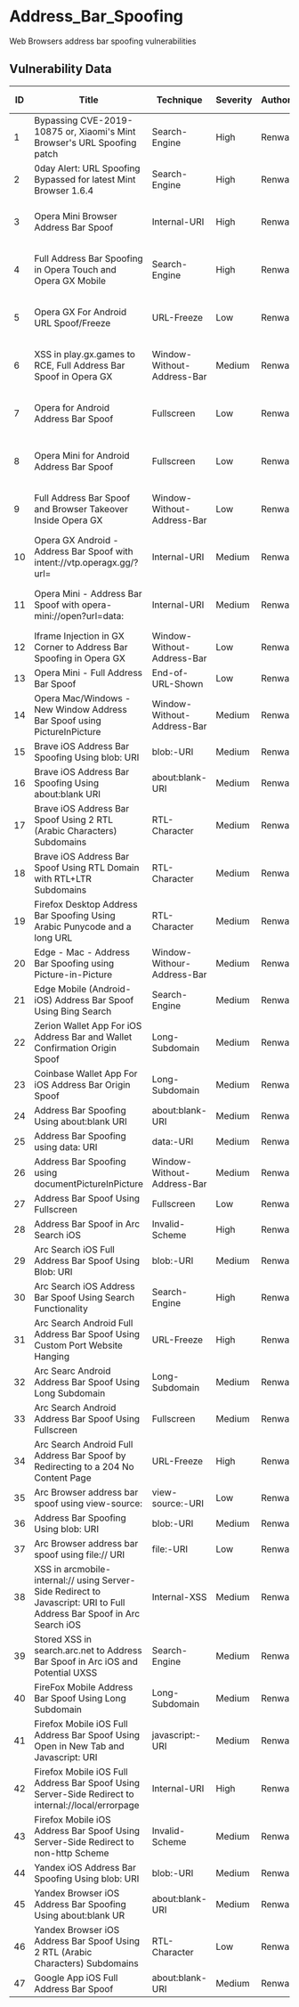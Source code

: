 # Address_Bar_Spoofing
Web Browsers address bar spoofing vulnerabilities

## Vulnerability Data

| ID | Title | Technique | Severity | Author | Discovery Date | Browser | Affected Version | Bounty | CVE | Reference |
|---|---|---|---|---|---|---|---|---|---|---|
| 1 | Bypassing CVE-2019-10875 or, Xiaomi's Mint Browser's URL Spoofing patch | Search-Engine | High | Renwa | 2019-04-07 | Xiaomi Mint | 1.6.3 | 0 | 0 | https://www.andmp.com/2019/04/bypassing-cve-2019-10875-or-xiaomis.html |
| 2 | 0day Alert: URL Spoofing Bypassed for latest Mint Browser 1.6.4 | Search-Engine | High | Renwa | 2019-04-08 | Xiaomi Mint | 1.6.4 | 0 | 0 | https://www.andmp.com/2019/04/0day-alert-url-spoofing-bypass-for.html |
| 3 | Opera Mini Browser Address Bar Spoof | Internal-URI | High | Renwa | 2022-09-29 | Opera Mini | 65.2.2254.63594 | 3000 | 0 | https://medium.com/@renwa/you-are-not-where-you-think-you-are-opera-browsers-address-bar-spoofing-vulnerabilities-aa36ad8321d8 |
| 4 | Full Address Bar Spoofing in Opera Touch and Opera GX Mobile | Search-Engine | High | Renwa | 2022-10-06 | Opera GX Mobile | 1.8.7 | 2500 | 0 | https://medium.com/@renwa/you-are-not-where-you-think-you-are-opera-browsers-address-bar-spoofing-vulnerabilities-aa36ad8321d8 |
| 5 | Opera GX For Android URL Spoof/Freeze | URL-Freeze | Low | Renwa | 2022-10-27 | Opera GX Mobile | 1.8.7 | 500 | 0 | https://medium.com/@renwa/you-are-not-where-you-think-you-are-opera-browsers-address-bar-spoofing-vulnerabilities-aa36ad8321d8 |
| 6 | XSS in play.gx.games to RCE, Full Address Bar Spoof in Opera GX | Window-Without-Address-Bar | Medium | Renwa | 2023-01-10 | Opera GX | 93.0.4585.78 | 1000 | 0 | https://medium.com/@renwa/you-are-not-where-you-think-you-are-opera-browsers-address-bar-spoofing-vulnerabilities-aa36ad8321d8 |
| 7 | Opera for Android Address Bar Spoof | Fullscreen | Low | Renwa | 2023-02-06 | Opera Android | 0 | 100 | 0 | https://medium.com/@renwa/you-are-not-where-you-think-you-are-opera-browsers-address-bar-spoofing-vulnerabilities-aa36ad8321d8 |
| 8 | Opera Mini for Android Address Bar Spoof | Fullscreen | Low | Renwa | 2023-02-06 | Opera Mini | 0 | 100 | 0 | https://medium.com/@renwa/you-are-not-where-you-think-you-are-opera-browsers-address-bar-spoofing-vulnerabilities-aa36ad8321d8 |
| 9 | Full Address Bar Spoof and Browser Takeover Inside Opera GX | Window-Without-Address-Bar | Low | Renwa | 2023-02-27 | Opera GX | 0 | 2000 | 0 | https://medium.com/@renwa/you-are-not-where-you-think-you-are-opera-browsers-address-bar-spoofing-vulnerabilities-aa36ad8321d8 |
| 10 | Opera GX Android - Address Bar Spoof with intent://vtp.operagx.gg/?url= | Internal-URI | Medium | Renwa | 2023-03-22 | Opera GX Android | 0 | 2000 | 0 | https://medium.com/@renwa/you-are-not-where-you-think-you-are-opera-browsers-address-bar-spoofing-vulnerabilities-aa36ad8321d8 |
| 11 | Opera Mini - Address Bar Spoof with opera-mini://open?url=data: | Internal-URI | Medium | Renwa | 2023-03-22 | Opera Mini | 0 | 2000 | 0 | https://medium.com/@renwa/you-are-not-where-you-think-you-are-opera-browsers-address-bar-spoofing-vulnerabilities-aa36ad8321d8 |
| 12 | Iframe Injection in GX Corner to Address Bar Spoofing in Opera GX | Window-Without-Address-Bar | Low | Renwa | 2024-02-19 | Opera GX | 0 | 250 | 0 | Author |
| 13 | Opera Mini - Full Address Bar Spoof | End-of-URL-Shown | Low | Renwa | 2024-03-27 | Opera Mini | 79.0.2254.70805 | 500 | 0 | Author |
| 14 | Opera Mac/Windows - New Window Address Bar Spoof using PictureInPicture | Window-Without-Address-Bar | Medium | Renwa | 2024-04-02 | Opera  | 0 | 3000 | 0 | Author |
| 15 | Brave iOS Address Bar Spoofing Using blob: URI | blob:-URI | Medium | Renwa | 2024-10-17 | Brave | 1.72.0 | 250 | 0 | Author |
| 16 | Brave iOS Address Bar Spoofing Using about:blank URI | about:blank-URI | Medium | Renwa | 2024-10-19 | Brave | 1.73.0 | 250 | 0 | Author |
| 17 | Brave iOS Address Bar Spoof Using 2 RTL (Arabic Characters) Subdomains | RTL-Character | Medium | Renwa | 2024-10-18 | Brave | 1.69.2 | 250 | 0 | Author |
| 18 | Brave iOS Address Bar Spoof Using RTL Domain with RTL+LTR Subdomains | RTL-Character | Medium | Renwa | 2024-11-2 | Brave | 1.70.1 | 250 | 0 | Author |
| 19 | Firefox Desktop Address Bar Spoofing Using Arabic Punycode and a long URL | RTL-Character | Medium | Renwa | 2024-10-18 | Firefox | 128.4.0 | 2000 | CVE-2024-11695 | Author |
| 20 | Edge - Mac - Address Bar Spoofing using Picture-in-Picture | Window-Withour-Address-Bar | Medium | Renwa | 2024-03-27 | Edge Mac | 0 | 1000 | CVE-2024-38093 | Author |
| 21 | Edge Mobile (Android-iOS) Address Bar Spoof Using Bing Search | Search-Engine | Medium | Renwa | 2024-04-13 | Edge Mobile | 0 | 1000 | CVE-2024-38083 | Author |
| 22 | Zerion Wallet App For iOS Address Bar and Wallet Confirmation Origin Spoof | Long-Subdomain | Medium | Renwa | 2024-11-04 | Zerion Wallet | 2.13.0 | 0 | 0 | Author |
| 23 | Coinbase Wallet App For iOS Address Bar Origin Spoof | Long-Subdomain | Medium | Renwa | 2024-12-11 | Coinbase Wallet | 29.22 | 0 | 0 | Author |
| 24 | Address Bar Spoofing Using about:blank URI | about:blank-URI | Medium | Renwa | 2024-10-11 | Arc Mac | 1.74.0 | 0 | 0 | Author |
| 25 | Address Bar Spoofing using data: URI | data:-URI | Medium | Renwa | 2024-10-15 | Arc Mac | 1.73.0 | 1000 | 0 | Author |
| 26 | Address Bar Spoofing using documentPictureInPicture | Window-Without-Address-Bar | Medium | Renwa | 2024-10-08 | Arc Mac | 1.74.0 | 100 | 0 | Author |
| 27 | Address Bar Spoof Using Fullscreen | Fullscreen | Low | Renwa | 2024-10-09 | Arc Mac | 1.73.0 | 500 | 0 | Author |
| 28 | Address Bar Spoof in Arc Search iOS | Invalid-Scheme | High | Renwa | 2024-10-13 | Arc iOS | 1.38.0 | 5000 | 0 | Author |
| 29 | Arc Search iOS Full Address Bar Spoof Using Blob: URI  | blob:-URI | Medium | Renwa | 2024-10-15 | Arc iOS | 1.38.0 | 500 | 0 | Author |
| 30 | Arc Search iOS Address Bar Spoof Using Search Functionality | Search-Engine | High | Renwa | 2024-11-14 | Arc iOS | 1.38.0 | 5000 | 0 | Author |
| 31 | Arc Search Android Full Address Bar Spoof Using Custom Port Website Hanging | URL-Freeze | High | Renwa | 2024-11-15 | Arc Android | 0 | 0 | 0 | Author |
| 32 | Arc Searc Android Address Bar Spoof Using Long Subdomain | Long-Subdomain | Medium | Renwa | 2024-11-15 | Arc Android |  | 0 | 0 | Author |
| 33 | Arc Search Android Address Bar Spoof Using Fullscreen | Fullscreen | Medium | Renwa | 2024-11-15 | Arc Android | 0 | 500 | 0 | Author |
| 34 | Arc Search Android Full Address Bar Spoof by Redirecting to a 204 No Content Page | URL-Freeze | High | Renwa | 2024-11-16 | Arc Android | 0 | 5000 | 0 | Author |
| 35 | Arc Browser address bar spoof using view-source: | view-source:-URI | Low | Renwa | 2024-11-16 | Arc Mac | 1.74.0 | 100 | 0 | Author |
| 36 | Address Bar Spoofing Using blob: URI | blob:-URI | Medium | Renwa | 2024-10-11 | Arc Mac | 1.74.0 | 0 | 0 | Author |
| 37 | Arc Browser address bar spoof using file:// URI | file:-URI | Low | Renwa | 2024-11-21 | Arc Mac | 1.74.0 | 100 | 0 | Author |
| 38 | XSS in arcmobile-internal:// using Server-Side Redirect to Javascript: URI to Full Address Bar Spoof in Arc Search iOS | Internal-XSS | Medium | Renwa | 2024-11-22 | Arc iOS | 1.38.0 | 500 | 0 | Author |
| 39 | Stored XSS in search.arc.net to Address Bar Spoof in Arc iOS and Potential UXSS | Search-Engine | Medium | Renwa | 2024-11-16 | Arc iOS | 1.38.0 | 500 | 0 | Author |
| 40 | FireFox Mobile Address Bar Spoof Using Long Subdomain | Long-Subdomain | Medium | Renwa | 2024-10-18 | Firefox Mobile | 0 | 0 | 0 | Author |
| 41 | Firefox Mobile iOS Full Address Bar Spoof Using Open in New Tab and Javascript: URI | javascript:-URI | Medium | Renwa | 2024-11-25 | Firefox iOS | v133 | 2500 | CVE-2025-23108 | Author |
| 42 | Firefox Mobile iOS Full Address Bar Spoof Using Server-Side Redirect to internal://local/errorpage | Internal-URI | High | Renwa | 2024-11-24 | Firefox iOS | v135 | 3000 | CVE-2025-27426 | Author |
| 43 | Firefox Mobile iOS Address Bar Spoof Using Server-Side Redirect to non-http Scheme | Invalid-Scheme | Medium | Renwa | 2025-02-02 | Firefox iOS | 135 | 2000 | CVE-2025-27424 | Author |
| 44 | Yandex iOS Address Bar Spoofing Using blob: URI | blob:-URI | Medium | Renwa | 2024-10-23 | Yandex iOS | 0 | 560 | 0 | Author |
| 45 | Yandex Browser iOS Address Bar Spoofing Using about:blank UR | about:blank-URI | Medium | Renwa | 2024-10-23 | Yandex iOS | 0 | 0 | 0 | Author |
| 46 | Yandex Browser iOS Address Bar Spoof Using 2 RTL (Arabic Characters) Subdomains | RTL-Character | Low | Renwa | 2024-10-23 | Yandex iOS | 0 | 0 | 0 | Author |
| 47 | Google App iOS Full Address Bar Spoof | about:blank-URI | Medium | Renwa | 2024-11-02 | Google iOS | 357.0 | 500 | 0 | A |
